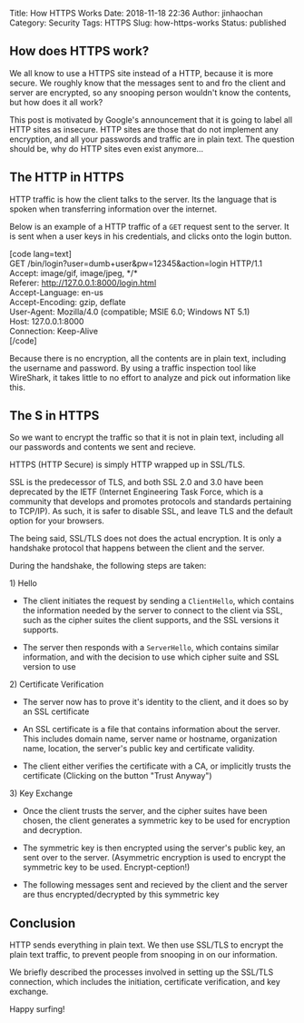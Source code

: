 Title: How HTTPS Works
Date: 2018-11-18 22:36
Author: jinhaochan
Category: Security
Tags: HTTPS
Slug: how-https-works
Status: published

How does HTTPS work?
--------------------

We all know to use a HTTPS site instead of a HTTP, because it is more secure. We roughly know that the messages sent to and fro the client and server are encrypted, so any snooping person wouldn't know the contents, but how does it all work?

This post is motivated by Google's announcement that it is going to label all HTTP sites as insecure. HTTP sites are those that do not implement any encryption, and all your passwords and traffic are in plain text. The question should be, why do HTTP sites even exist anymore...

The HTTP in HTTPS
-----------------

HTTP traffic is how the client talks to the server. Its the language that is spoken when transferring information over the internet.

Below is an example of a HTTP traffic of a `GET` request sent to the server. It is sent when a user keys in his credentials, and clicks onto the login button.

\[code lang=text\]  
GET /bin/login?user=dumb+user&pw=12345&action=login HTTP/1.1  
Accept: image/gif, image/jpeg, \*/\*  
Referer: http://127.0.0.1:8000/login.html  
Accept-Language: en-us  
Accept-Encoding: gzip, deflate  
User-Agent: Mozilla/4.0 (compatible; MSIE 6.0; Windows NT 5.1)  
Host: 127.0.0.1:8000  
Connection: Keep-Alive  
\[/code\]

Because there is no encryption, all the contents are in plain text, including the username and password. By using a traffic inspection tool like WireShark, it takes little to no effort to analyze and pick out information like this.

The S in HTTPS
--------------

So we want to encrypt the traffic so that it is not in plain text, including all our passwords and contents we sent and recieve.

HTTPS (HTTP Secure) is simply HTTP wrapped up in SSL/TLS.

SSL is the predecessor of TLS, and both SSL 2.0 and 3.0 have been deprecated by the IETF (Internet Engineering Task Force, which is a community that develops and promotes protocols and standards pertaining to TCP/IP). As such, it is safer to disable SSL, and leave TLS and the default option for your browsers.

The being said, SSL/TLS does not does the actual encryption. It is only a handshake protocol that happens between the client and the server.

During the handshake, the following steps are taken:

1\) Hello

-   The client initiates the request by sending a `ClientHello`, which contains the information needed by the server to connect to the client via SSL, such as the cipher suites the client supports, and the SSL versions it supports.
    
-   The server then responds with a `ServerHello`, which contains similar information, and with the decision to use which cipher suite and SSL version to use

2\) Certificate Verification

-   The server now has to prove it's identity to the client, and it does so by an SSL certificate
    
-   An SSL certificate is a file that contains information about the server. This includes domain name, server name or hostname, organization name, location, the server's public key and certificate validity.

-   The client either verifies the certificate with a CA, or implicitly trusts the certificate (Clicking on the button "Trust Anyway")

3\) Key Exchange

-   Once the client trusts the server, and the cipher suites have been chosen, the client generates a symmetric key to be used for encryption and decryption.
    
-   The symmetric key is then encrypted using the server's public key, an sent over to the server. (Asymmetric encryption is used to encrypt the symmetric key to be used. Encrypt-ception!)

-   The following messages sent and recieved by the client and the server are thus encrypted/decrypted by this symmetric key

Conclusion
----------

HTTP sends everything in plain text. We then use SSL/TLS to encrypt the plain text traffic, to prevent people from snooping in on our information.

We briefly described the processes involved in setting up the SSL/TLS connection, which includes the initiation, certificate verification, and key exchange.

Happy surfing!
